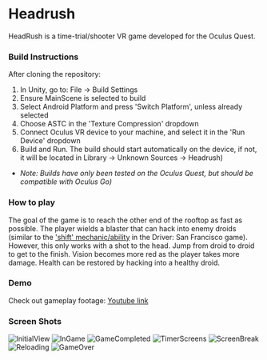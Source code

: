# Headrush

HeadRush is a time-trial/shooter VR game developed for the Oculus Quest.

### Build Instructions ###
After cloning the repository:
1. In Unity, go to: File -> Build Settings
2. Ensure MainScene is selected to build 
3. Select Android Platform and press 'Switch Platform', unless already selected
4. Choose ASTC in the 'Texture Compression' dropdown
5. Connect Oculus VR device to your machine, and select it in the 'Run Device' dropdown
6. Build and Run. The build should start automatically on the device, if not, it will be located in Library -> Unknown Sources -> Headrush)
- *Note: Builds have only been tested on the Oculus Quest, but should be compatible with Oculus Go)*
### How to play ###
The goal of the game is to reach the other end of the rooftop as fast as possible. The player wields a blaster that can hack into enemy droids (similar to the ['shift' mechanic/ability](https://youtu.be/bI3CPh7vidg?t=85) in the Driver: San Francisco game). However, this only works with a shot to the head. Jump from droid to droid to get to the finish. Vision becomes more red as the player takes more damage. Health can be restored by hacking into a healthy droid.

### Demo ###
Check out gameplay footage: [Youtube link](https://youtu.be/HBu7PsjabS8)

### Screen Shots ###
![InitialView](./Screenshots/InitialView.jpg)
![InGame](./Screenshots/InGame.jpg)
![GameCompleted](./Screenshots/GameCompleted.jpg)
![TimerScreens](./Screenshots/TimerScreens.jpg)
![ScreenBreak](./Screenshots/ScreenBreak.jpg)
![Reloading](./Screenshots/Reloading.jpg)
![GameOver](./Screenshots/GameOver.jpg)
